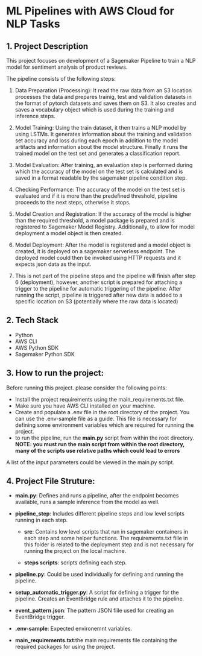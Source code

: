 # ML Pipelines with AWS Cloud for NLP Tasks

## 1. Project Description
This project focuses on development of a Sagemaker Pipeline to train a NLP model for sentiment analysis of product reviews.

The pipeline consists of the following steps:

1. Data Preparation (Processing): It read the raw data from an S3 location processes the data and prepares trainig, test and validation datasets in the format of pytorch datasets and saves them on S3. It also creates and saves a vocabulary object which is used during the training and inference steps. 

2. Model Training: Using the train dataset, it then trains a NLP model by using LSTMs. It generates information about the training and validation set accuracy and loss during each epoch in addition to the model artifacts and information about the model structure. Finally it runs the trained model on the test set and generates a classification report. 

3. Model Evaluation: After training, an evaluation step is performed during which the accuracy of the model on the test set is calculated and is saved in a format readable by the sagemaker pipeline condition step. 

4. Checking Performance: The accuracy of the model on the test set is evaluated and if it is more than the predefined threshold, pipeline proceeds to the next steps, otherwise it stops. 

5. Model Creation and Registration: If the accuracy of the model is higher than the required threshold, a model package is prepared and is registered to Sagemaker Model Registry. Additionally, to allow for model deployment a model object is then created. 

6. Model Deployment: After the model is registered and a model object is created, it is deployed on a sagemaker serverless endpoint. The deployed model could then be invoked using HTTP requests and it expects json data as the input.

7. This is not part of the pipeline steps and the pipeline will finish after step 6 (deployment), however, another script is prepared for attaching a trigger to the pipeline for automatic triggering of the pipeline. After running the script, pipeline is triggered after new data is added to a specific location on S3 (potentially where the raw data is located)

## 2. Tech Stack
 - Python
 - AWS CLI
 - AWS Python SDK
 - Sagemaker Python SDK

## 3. How to run the project: 
Before running this project. please consider the following points: 
- Install the project requirements using the main_requirements.txt file.
- Make sure you have AWS CLI installed on your machine.
- Create and populate a .env file in the root directory of the project. You can use the .env-sample file as a guide. This file is necessary for defining some environment variables which are required for running the project. 
- to run the pipeline, run the <b>main.py</b> script from within the root directory. 
<b>NOTE: you must run the main script from within the root directory, many of the scripts use relative paths which could lead to errors</b>

A list of the input parameters could be viewed in the main.py script.

## 4. Project File Struture:

- <b>main.py</b>: Defines and runs a pipeline, after the endpoint becomes available, runs a sample inference from the model as well. 

- <b>pipeline_step</b>: Includes different pipeline steps and low level scripts running in each step. 
    - <b>src</b>: Contains low level scripts that run in sagemaker containers in each step and some helper functions. The requirements.txt fiile in this folder is related to the deployment step and is not necessary for running the project on the local machine.

    - <b>steps scripts</b>: scripts defining each step. 

- <b>pipeline.py</b>: Could be used individually for defining and running the pipeline. 

- <b>setup_automatic_trigger.py</b>: A script for defining a trigger for the pipeline. Creates an EventBridge rule and attaches it to the pipeline. 

- <b>event_pattern.json</b>: The pattern JSON fiile used for creating an EventBridge trigger. 

- <b>.env-sample</b>: Expected environemnt variables. 

- <b>main_requirements.txt</b>:the main requirements file containing the required packages for using the project.    